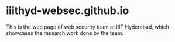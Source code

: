 iiithyd-websec.github.io
====================

This is the web page of web security team at IIIT Hyderabad, which showcases the research work done by the team.
